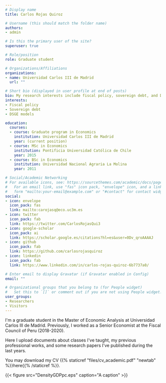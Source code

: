 ```yaml
---
# Display name
title: Carlos Rojas Quiroz

# Username (this should match the folder name)
authors:
- admin

# Is this the primary user of the site?
superuser: true

# Role/position
role: Graduate student

# Organizations/Affiliations
organizations:
- name: Universidad Carlos III de Madrid
  url: ""

# Short bio (displayed in user profile at end of posts)
bio: My research interests include fiscal policy, sovereign debt, and DSGE models.
interests:
- Fiscal policy 
- Sovereign debt
- DSGE models

education:
  courses:
  - course: Graduate program in Economics
    institution: Universidad Carlos III de Madrid
    year: (current position)
  - course: MSc in Economics
    institution: Pontificia Universidad Católica de Chile
    year: 2015
  - course: BSc in Economics
    institution: Universidad Nacional Agraria La Molina
    year: 2011

# Social/Academic Networking
# For available icons, see: https://sourcethemes.com/academic/docs/page-builder/#icons
#   For an email link, use "fas" icon pack, "envelope" icon, and a link in the
#   form "mailto:your-email@example.com" or "#contact" for contact widget.
social:
- icon: envelope
  icon_pack: fas
  link: mailto:carojasq@eco.uc3m.es
- icon: twitter
  icon_pack: fab
  link: https://twitter.com/CarlosRojasQui3
- icon: google-scholar
  icon_pack: ai
  link: https://scholar.google.es/citations?hl=es&user=0Dv_qroAAAAJ
- icon: github
  icon_pack: fab
  link: https://github.com/carlosrojasquiroz
- icon: linkedin
  icon_pack: fab
  link: https://www.linkedin.com/in/carlos-rojas-quiroz-6b7737a0/

# Enter email to display Gravatar (if Gravatar enabled in Config)
email: ""

# Organizational groups that you belong to (for People widget)
#   Set this to `[]` or comment out if you are not using People widget.
user_groups:
- Researchers
- Visitors
---
```


I'm a graduate student in the Master of Economic Analysis at Universidad Carlos III de Madrid. Previously, I worked as a Senior Economist at the Fiscal Council of Peru (2018-2020). 

Here I upload documents about classes I've taught, my previous professional works, and some research papers I've published during the last years. 

You may download my CV {{% staticref "files/cv_academic.pdf" "newtab" %}}here{{% /staticref %}}.


{{< figure src="DensityGDPpc.eps" caption="A caption" >}}
